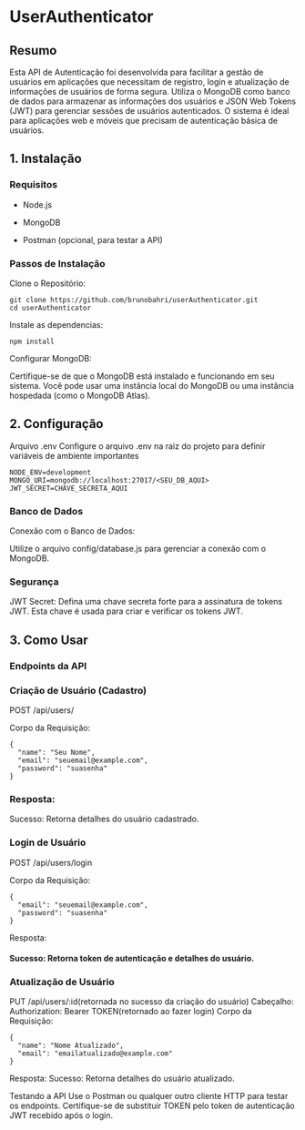 # UserAuthenticator
## Resumo
Esta API de Autenticação foi desenvolvida para facilitar a gestão de usuários em aplicações que necessitam de registro, 
login e atualização de informações de usuários de forma segura. Utiliza o MongoDB como banco de dados para armazenar as informações dos usuários e 
JSON Web Tokens (JWT) para gerenciar sessões de usuários autenticados. 
O sistema é ideal para aplicações web e móveis que precisam de autenticação básica de usuários.

## 1. Instalação
### Requisitos

- Node.js

- MongoDB

- Postman (opcional, para testar a API)

### Passos de Instalação

Clone o Repositório:

```
git clone https://github.com/brunobahri/userAuthenticator.git 
cd userAuthenticator

```
Instale as dependencias: 

```
npm install

```

Configurar MongoDB:

Certifique-se de que o MongoDB está instalado e funcionando em seu sistema. Você pode usar uma instância local do MongoDB ou uma instância hospedada (como o MongoDB Atlas).

## 2. Configuração

Arquivo .env
Configure o arquivo .env na raiz do projeto para definir variáveis de ambiente importantes

```
NODE_ENV=development
MONGO_URI=mongodb://localhost:27017/<SEU_DB_AQUI>
JWT_SECRET=CHAVE_SECRETA_AQUI

```
### Banco de Dados

Conexão com o Banco de Dados:

Utilize o arquivo config/database.js para gerenciar a conexão com o MongoDB.

### Segurança
JWT Secret:
Defina uma chave secreta forte para a assinatura de tokens JWT. Esta chave é usada para criar e verificar os tokens JWT.

## 3. Como Usar
### Endpoints da API

### Criação de Usuário (Cadastro)

POST /api/users/

Corpo da Requisição:

```
{
  "name": "Seu Nome",
  "email": "seuemail@example.com",
  "password": "suasenha"
}
```
### Resposta:

Sucesso: Retorna detalhes do usuário cadastrado.

### Login de Usuário

POST /api/users/login

Corpo da Requisição:
```
{
  "email": "seuemail@example.com",
  "password": "suasenha"
}
```
Resposta:

#### Sucesso: Retorna token de autenticação e detalhes do usuário.

### Atualização de Usuário

PUT /api/users/:id(retornada no sucesso da criação do usuário)
Cabeçalho: Authorization: Bearer TOKEN(retornado ao fazer login)
Corpo da Requisição:
```
{
  "name": "Nome Atualizado",
  "email": "emailatualizado@example.com"
}
```
Resposta:
Sucesso: Retorna detalhes do usuário atualizado.

Testando a API
Use o Postman ou qualquer outro cliente HTTP para testar os endpoints. Certifique-se de substituir TOKEN pelo token de autenticação JWT recebido após o login.

